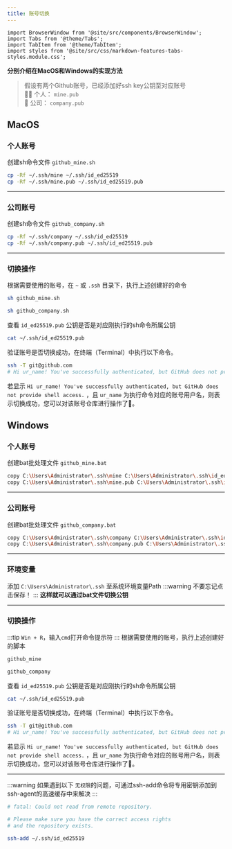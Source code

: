 ```yaml
---
title: 账号切换
---
```


```mdx-code-block
import BrowserWindow from '@site/src/components/BrowserWindow';
import Tabs from '@theme/Tabs';
import TabItem from '@theme/TabItem';
import styles from '@site/src/css/markdown-features-tabs-styles.module.css';
```

**分别介绍在MacOS和Windows的实现方法**

>假设有两个Github账号，已经添加好ssh key公钥至对应账号  
>:health_worker: 个人： `mine.pub`  
>:office: 公司： `company.pub`  

## MacOS
### 个人账号
创建sh命令文件 `github_mine.sh`
```bash
cp -Rf ~/.ssh/mine ~/.ssh/id_ed25519
cp -Rf ~/.ssh/mine.pub ~/.ssh/id_ed25519.pub
```

***

### 公司账号
创建sh命令文件 `github_company.sh`
```bash
cp -Rf ~/.ssh/company ~/.ssh/id_ed25519
cp -Rf ~/.ssh/company.pub ~/.ssh/id_ed25519.pub
```

***

### 切换操作
根据需要使用的账号，在 `~` 或 `.ssh` 目录下，执行上述创建好的命令

<BrowserWindow>
<Tabs>
<TabItem value="个人">

```bash
sh github_mine.sh
```

</TabItem>
<TabItem value="公司">

```bash
sh github_company.sh
```

</TabItem>
</Tabs>
</BrowserWindow>

查看 `id_ed25519.pub` 公钥是否是对应刚执行的sh命令所属公钥
```bash
cat ~/.ssh/id_ed25519.pub
```

验证账号是否切换成功，在终端（Terminal）中执行以下命令。
```bash
ssh -T git@github.com
# Hi ur_name! You've successfully authenticated, but GitHub does not provide shell access.
```
若显示 `Hi ur_name! You've successfully authenticated, but GitHub does not provide shell access.` ，且 `ur_name` 为执行命令对应的账号用户名，则表示切换成功，您可以对该账号仓库进行操作了:confetti_ball:。

## Windows
### 个人账号
创建bat批处理文件 `github_mine.bat` 
```bash
copy C:\Users\Administrator\.ssh\mine C:\Users\Administrator\.ssh\id_ed25519 /Y
copy C:\Users\Administrator\.ssh\mine.pub C:\Users\Administrator\.ssh\id_ed25519.pub /Y
```

***

### 公司账号
创建bat批处理文件 `github_company.bat`
```bash
copy C:\Users\Administrator\.ssh\company C:\Users\Administrator\.ssh\id_ed25519 /Y
copy C:\Users\Administrator\.ssh\company.pub C:\Users\Administrator\.ssh\id_ed25519.pub /Y
```

***

### 环境变量
添加 `C:\Users\Administrator\.ssh` 至系统环境变量Path
:::warning
不要忘记点击保存！
:::
**这样就可以通过bat文件切换公钥**

***

### 切换操作
:::tip
`Win + R`，输入`cmd`打开命令提示符
:::
根据需要使用的账号，执行上述创建好的脚本

<BrowserWindow>
<Tabs>
<TabItem value="个人">

```bash
github_mine
```

</TabItem>
<TabItem value="公司">

```bash
github_company
```

</TabItem>
</Tabs>
</BrowserWindow>

查看 `id_ed25519.pub` 公钥是否是对应刚执行的sh命令所属公钥
```bash
cat ~/.ssh/id_ed25519.pub
```

验证账号是否切换成功，在终端（Terminal）中执行以下命令。
```bash
ssh -T git@github.com
# Hi ur_name! You've successfully authenticated, but GitHub does not provide shell access.
```
若显示 `Hi ur_name! You've successfully authenticated, but GitHub does not provide shell access.` ，且 `ur_name` 为执行命令对应的账号用户名，则表示切换成功，您可以对该账号仓库进行操作了:confetti_ball:。

***
:::warning
如果遇到以下 `无权限`的问题，可通过ssh-add命令将专用密钥添加到ssh-agent的高速缓存中来解决
:::

```bash
# fatal: Could not read from remote repository.

# Please make sure you have the correct access rights
# and the repository exists.

ssh-add ~/.ssh/id_ed25519
```